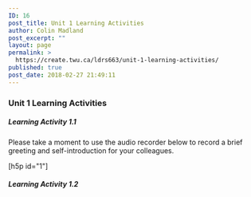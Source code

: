 ```yaml
---
ID: 16
post_title: Unit 1 Learning Activities
author: Colin Madland
post_excerpt: ""
layout: page
permalink: >
  https://create.twu.ca/ldrs663/unit-1-learning-activities/
published: true
post_date: 2018-02-27 21:49:11
---
```

### Unit 1 Learning Activities

##### Learning Activity 1.1
Please take a moment to use the audio recorder below to record a brief greeting and self-introduction for your colleagues.

 [h5p id="1"]

##### Learning Activity 1.2

#####
